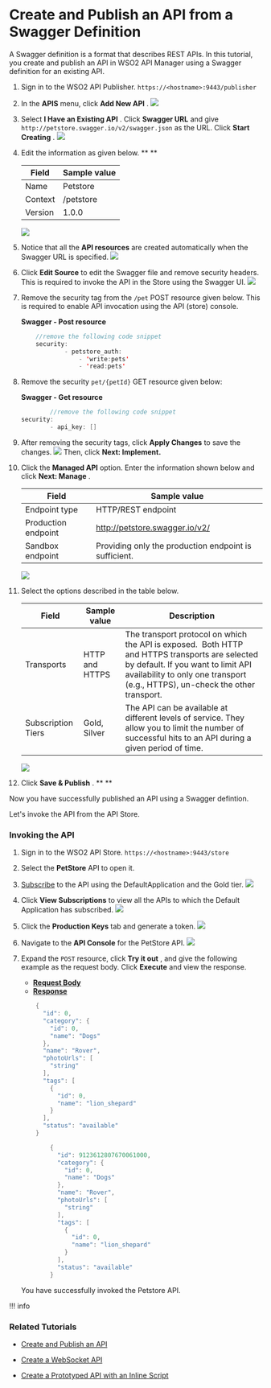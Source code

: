 # Create and Publish an API from a Swagger Definition

A Swagger definition is a format that describes REST APIs. In this tutorial, you create and publish an API in WSO2 API Manager using a Swagger definition for an existing API.

1.  Sign in to the WSO2 API Publisher.
`https://<hostname>:9443/publisher         `
2.  In the **APIS** menu, click **Add New API** .
    ![]({{base_path}}/assets/attachments/103328690/103328669.png)
3.  Select **I Have an Existing API** . Click **Swagger URL** and give `http://petstore.swagger.io/v2/swagger.json` as the URL. Click **Start Creating** .
    ![]({{base_path}}/assets/attachments/103328690/103328668.png)
4.  Edit the information as given below. **
    **

    | Field   | Sample value |
    |---------|--------------|
    | Name    | Petstore     |
    | Context | /petstore    |
    | Version | 1.0.0        |

    ![]({{base_path}}/assets/attachments/103328690/103328667.png)

5.  Notice that all the **API resources** are created automatically when the Swagger URL is specified.
    ![]({{base_path}}/assets/attachments/103328690/103328666.png)
6.  Click **Edit Source** to edit the Swagger file and remove security headers. This is required to invoke the API in the Store using the Swagger UI.
    ![]({{base_path}}/assets/attachments/103328690/103328665.png)
7.  Remove the security tag from the `/pet` POST resource given below. This is required to enable API invocation using the API (store) console.

    **Swagger - Post resource**

    ``` java
        //remove the following code snippet
        security:
                - petstore_auth:
                    - 'write:pets'
                    - 'read:pets'
    ```

8.  Remove the security `pet/{petId}` GET resource given below:

    **Swagger - Get resource**

    ``` java
            //remove the following code snippet
    security:
            - api_key: []
    ```
9.  After removing the security tags, click **Apply Changes** to save the changes.
    ![]({{base_path}}/assets/attachments/103328690/103328664.png)
    Then, click **Next: Implement.**
10. Click the **Managed API** option. Enter the information shown below and click **Next: Manage** .

    | Field               | Sample value                                          |
    |---------------------|-------------------------------------------------------|
    | Endpoint type       | HTTP/REST endpoint                                    |
    | Production endpoint | http://petstore.swagger.io/v2/                        |
    | Sandbox endpoint    | Providing only the production endpoint is sufficient. |

    ![]({{base_path}}/assets/attachments/103328690/103328663.png)

11. Select the options described in the table below.

    | Field              | Sample value   | Description                                                                                                                                                                                                           |
    |--------------------|----------------|-----------------------------------------------------------------------------------------------------------------------------------------------------------------------------------------------------------------------|
    | Transports         | HTTP and HTTPS | The transport protocol on which the API is exposed.  Both HTTP and HTTPS transports are selected by default. If you want to limit API availability to only one transport (e.g., HTTPS), un-check the other transport. |
    | Subscription Tiers | Gold, Silver   | The API can be available at different levels of service. They allow you to limit the number of successful hits to an API during a given period of time.                                                               |

    ![]({{base_path}}/assets/attachments/103328690/103328662.png)

12. Click **Save & Publish** . **
    **

Now you have successfully published an API using a Swagger defintion.

Let's invoke the API from the API Store.

### **Invoking the API**

1.  Sign in to the WSO2 API Store.
`https://<hostname>:9443/store          `

2.  Select the **PetStore** API to open it.
3.  [Subscribe](_Subscribe_to_an_API_) to the API using the DefaultApplication and the Gold tier.
    ![]({{base_path}}/assets/attachments/103328690/103328661.png)
4.  Click **View Subscriptions** to view all the APIs to which the Default Application has subscribed.
    ![]({{base_path}}/assets/attachments/103328690/103328660.png)
5.  Click the **Production Keys** tab and generate a token.
    ![]({{base_path}}/assets/attachments/103328690/103328659.png)

6.  Navigate to the **API Console** for the PetStore API.
    ![]({{base_path}}/assets/attachments/103328690/103328658.png)
7.  Expand the `POST` resource, click **Try it out** , and give the following example as the request body. Click **Execute** and view the response.

    -   [**Request Body**](#0a7fc092d2d742abaa5437dc3ed7e679)
    -   [**Response**](#ceccefb57b454ce29370fdfa0890f218)

    ``` java
        {
          "id": 0,
          "category": {
            "id": 0,
            "name": "Dogs"
          },
          "name": "Rover",
          "photoUrls": [
            "string"
          ],
          "tags": [
            {
              "id": 0,
              "name": "lion_shepard"
            }
          ],
          "status": "available"
        }
    ```

    ``` java
            {
              "id": 9123612807670061000,
              "category": {
                "id": 0,
                "name": "Dogs"
              },
              "name": "Rover",
              "photoUrls": [
                "string"
              ],
              "tags": [
                {
                  "id": 0,
                  "name": "lion_shepard"
                }
              ],
              "status": "available"
            }
    ```

    You have successfully invoked the Petstore API.

!!! info
### Related Tutorials

-   [Create and Publish an API](_Create_and_Publish_an_API_)

-   [Create a WebSocket API](_Create_a_WebSocket_API_)

-   [Create a Prototyped API with an Inline Script](_Create_a_Mock_API_with_an_Inline_Script_)


